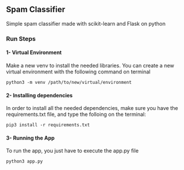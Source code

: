## Spam Classifier
Simple spam classifier made with scikit-learn and Flask on python

### Run Steps

#### 1- Virtual Environment
Make a new venv to install the needed libraries. You can create a new virtual environment with the following command on terminal
```
python3 -m venv /path/to/new/virtual/environment
```

#### 2- Installing dependencies
In order to install all the needed dependencies, make sure you have the requirements.txt file, and type the folloing on the terminal:
```
pip3 install -r requirements.txt
```

#### 3- Running the App
To run the app, you just have to execute the app.py file

```
python3 app.py
```


